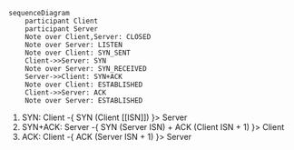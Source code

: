 ```mermaid
sequenceDiagram
    participant Client
    participant Server
    Note over Client,Server: CLOSED
    Note over Server: LISTEN
    Note over Client: SYN_SENT
    Client->>Server: SYN
    Note over Server: SYN_RECEIVED
    Server->>Client: SYN+ACK
    Note over Client: ESTABLISHED
    Client->>Server: ACK
    Note over Server: ESTABLISHED
```

1. SYN: Client -{ SYN (Client [[ISN]]) }> Server
2. SYN+ACK: Server -{ SYN (Server ISN) + ACK (Client ISN + 1) }> Client
3. ACK: Client -{ ACK (Server ISN + 1) }> Server
